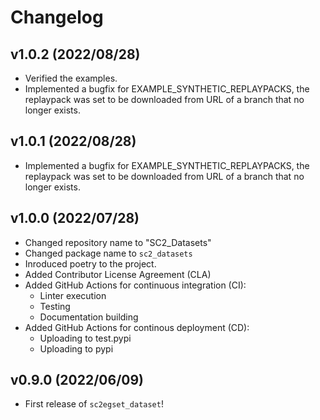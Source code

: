 # Changelog

<!--next-version-placeholder-->

## v1.0.2 (2022/08/28)

- Verified the examples.
- Implemented a bugfix for EXAMPLE_SYNTHETIC_REPLAYPACKS, the replaypack was set to be downloaded from URL of a branch that no longer exists.

## v1.0.1 (2022/08/28)

- Implemented a bugfix for EXAMPLE_SYNTHETIC_REPLAYPACKS, the replaypack was set to be downloaded from URL of a branch that no longer exists.

## v1.0.0 (2022/07/28)

- Changed repository name to "SC2_Datasets"
- Changed package name to ```sc2_datasets```
- Inroduced poetry to the project.
- Added Contributor License Agreement (CLA)
- Added GitHub Actions for continuous integration (CI):
    - Linter execution
    - Testing
    - Documentation building
- Added GitHub Actions for continous deployment (CD):
    - Uploading to test.pypi
    - Uploading to pypi

## v0.9.0 (2022/06/09)

- First release of `sc2egset_dataset`!